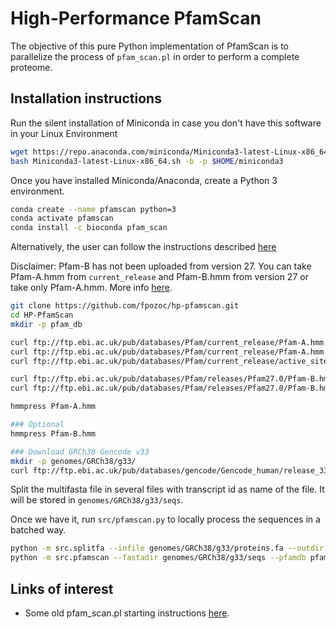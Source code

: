 # High-Performance PfamScan

The objective of this pure Python implementation of PfamScan is to parallelize the process of `pfam_scan.pl` in order to perform a complete proteome.

## Installation instructions

Run the silent installation of Miniconda in case you don't have this software in your Linux Environment

```sh
wget https://repo.anaconda.com/miniconda/Miniconda3-latest-Linux-x86_64.sh
bash Miniconda3-latest-Linux-x86_64.sh -b -p $HOME/miniconda3
```

Once you have installed Miniconda/Anaconda, create a Python 3 environment.

```sh
conda create --name pfamscan python=3
conda activate pfamscan
conda install -c bioconda pfam_scan
```

Alternatively, the user can follow the instructions described [here](https://vcru.wisc.edu/simonlab/bioinformatics/programs/install/pfamscan.htm)

Disclaimer: Pfam-B has not been uploaded from version 27. You can take Pfam-A.hmm from `current_release` and Pfam-B.hmm from version 27 or take only Pfam-A.hmm. More info [here](https://en.wikipedia.org/wiki/Pfam).

```sh
git clone https://github.com/fpozoc/hp-pfamscan.git
cd HP-PfamScan
mkdir -p pfam_db

curl ftp://ftp.ebi.ac.uk/pub/databases/Pfam/current_release/Pfam-A.hmm.gz | gunzip > pfam_db/Pfam-A.hmm
curl ftp://ftp.ebi.ac.uk/pub/databases/Pfam/current_release/Pfam-A.hmm.dat.gz | gunzip > pfam_db/Pfam-A.hmm.dat
curl ftp://ftp.ebi.ac.uk/pub/databases/Pfam/current_release/active_site.dat.gz | gunzip > pfam_db/active_site.dat

curl ftp://ftp.ebi.ac.uk/pub/databases/Pfam/releases/Pfam27.0/Pfam-B.hmm.gz | gunzip > pfam_db/Pfam-B.hmm
curl ftp://ftp.ebi.ac.uk/pub/databases/Pfam/releases/Pfam27.0/Pfam-B.hmm.dat.gz | gunzip > pfam_db/Pfam-B.hmm.dat

hmmpress Pfam-A.hmm

### Optional
hmmpress Pfam-B.hmm

### Download GRCh38 Gencode v33 
mkdir -p genomes/GRCh38/g33/
curl ftp://ftp.ebi.ac.uk/pub/databases/gencode/Gencode_human/release_33/gencode.v33.pc_transcripts.fa.gz | gunzip > genomes/GRCh38/g33/proteins.fa
```

Split the multifasta file in several files with transcript id as name of the file. It will be stored in `genomes/GRCh38/g33/seqs`. 

Once we have it, run `src/pfamscan.py` to locally process the sequences in a batched way.

```sh
python -m src.splitfa --infile genomes/GRCh38/g33/proteins.fa --outdir genomes/GRCh38/g33/seqs
python -m src.pfamscan --fastadir genomes/GRCh38/g33/seqs --pfamdb pfam_db
```

## Links of interest

- Some old pfam_scan.pl starting instructions [here](https://gist.github.com/olgabot/f65365842e27d2487ad3).
